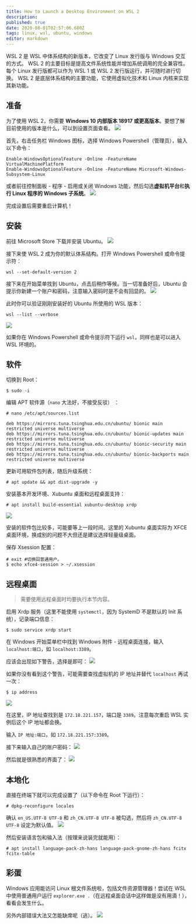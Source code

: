 ```yaml
---
title: How to Launch a Desktop Environment on WSL 2
description: 
published: true
date: 2020-08-01T02:57:06.680Z
tags: linux, wsl, ubuntu, windows
editor: markdown
---
```


WSL 2 是 WSL 中体系结构的新版本，它改变了 Linux 发行版与 Windows 交互的方式。
WSL 2 的主要目标是提高文件系统性能并增加系统调用的完全兼容性。 每个 Linux 发行版都可以作为 WSL 1 或 WSL 2 发行版运行，并可随时进行切换。
WSL 2 是底层体系结构的主要功能，它使用虚拟化技术和 Linux 内核来实现其新功能。

## 准备
为了使用 WSL 2，你需要 **Windows 10 内部版本 18917 或更高版本**。要想了解目前使用的版本是什么，可以到设置页面查看。
![](https://bobby285271.coding.net/p/img/d/img/git/raw/master/wsl2/0.PNG)

首先，右击任务栏 Windows 图标，选择 Windows Powershell（管理员），输入以下命令：
```
Enable-WindowsOptionalFeature -Online -FeatureName VirtualMachinePlatform
Enable-WindowsOptionalFeature -Online -FeatureName Microsoft-Windows-Subsystem-Linux
```

或者前往控制面板 - 程序 - 启用或关闭 Windows 功能，然后勾选**虚拟机平台**和**执行 Linux 程序的 Windows 子系统**。
![](https://bobby285271.coding.net/p/img/d/img/git/raw/master/wsl2/捕获.PNG)

完成设置后需要重启计算机！

## 安装
前往 Microsoft Store 下载并安装 Ubuntu。
![](https://bobby285271.coding.net/p/img/d/img/git/raw/master/wsl2/2.PNG)

接下来使 WSL 2 成为你的默认体系结构。打开 Windows Powershell 或命令提示符：
```
wsl --set-default-version 2
```

接下来在开始菜单找到 Ubuntu，点击后稍作等候。当一切准备好后，Ubuntu 会提示你新建一个账户和密码，注意输入密码时是不会有回显的。
![](https://bobby285271.coding.net/p/img/d/img/git/raw/master/wsl2/5.PNG)

此时你可以验证刚刚安装好的 Ubuntu 所使用的 WSL 版本：
```
wsl --list --verbose
```

![](https://bobby285271.coding.net/p/img/d/img/git/raw/master/wsl2/6.PNG)

如果你在 Windows Powershell 或命令提示符下运行 `wsl`，同样也是可以进入 WSL 环境的。

## 软件
切换到 Root：
```
$ sudo -i
```

编辑 APT 软件源（`nano` 大法好，不接受反驳） ：
```
# nano /etc/apt/sources.list
```

```
deb https://mirrors.tuna.tsinghua.edu.cn/ubuntu/ bionic main restricted universe multiverse
deb https://mirrors.tuna.tsinghua.edu.cn/ubuntu/ bionic-updates main restricted universe multiverse
deb https://mirrors.tuna.tsinghua.edu.cn/ubuntu/ bionic-security main restricted universe multiverse
deb https://mirrors.tuna.tsinghua.edu.cn/ubuntu/ bionic-backports main restricted universe multiverse
```

更新可用软件包列表，随后升级系统：
```
# apt update && apt dist-upgrade -y
```

安装基本开发环境、Xubuntu 桌面和远程桌面支持：
```
# apt install build-essential xubuntu-desktop xrdp
```

![](https://bobby285271.coding.net/p/img/d/img/git/raw/master/wsl2/11.PNG)

安装的软件包比较多，可能要等上一段时间。这里的 Xubuntu 桌面实际为 XFCE 桌面环境，换成别的问题不大但还是建议选择轻量级桌面。

保存 Xsession 配置：
```
# exit #切换回普通用户。
$ echo xfce4-session > ~/.xsession
```

## 远程桌面
> 需要使用远程桌面时均要执行本节内容。

启用 Xrdp 服务（这里不能使用 `systemctl`，因为 SystemD 不是默认的 Init 系统），记录端口信息：
```
$ sudo service xrdp start
```

在 Windows 开始菜单栏中找到 Windows 附件 - 远程桌面连接，输入 `localhost:端口`，如 `localhost:3389`。

应该会出现如下警告，选择是即可：
![](https://bobby285271.coding.net/p/img/d/img/git/raw/master/wsl2/16.PNG)

如果你没有看到这个警告，可能需要查找虚拟机的 IP 地址并替代 `localhost` 再试一次：
```
$ ip address
```

![](https://bobby285271.coding.net/p/img/d/img/git/raw/master/wsl2/13.PNG)

在这里，IP 地址查找到是 `172.18.221.157`，端口是 `3389`。注意每次重启 WSL 实例后这个 IP 地址都会换。

输入 `IP 地址:端口`，如 `172.18.221.157:3389`。

接下来输入自己的账户密码：
![](https://bobby285271.coding.net/p/img/d/img/git/raw/master/wsl2/17.PNG)

然后就是很熟悉的界面了：
![](https://bobby285271.coding.net/p/img/d/img/git/raw/master/wsl2/18.PNG)

## 本地化
直接在终端下就可以完成设置了（以下命令在 Root 下运行）：
```
# dpkg-reconfigure locales
```

确认 `en_US.UTF-8 UTF-8` 和 `zh_CN.UTF-8 UTF-8` 被勾选，然后将 `zh_CN.UTF-8 UTF-8` 设定为默认值。
![](https://bobby285271.coding.net/p/img/d/img/git/raw/master/wsl2/19.PNG)

然后安装语言包和输入法（按理来说装完就能用）：
```
# apt install language-pack-zh-hans language-pack-gnome-zh-hans fcitx fcitx-table
```

## 彩蛋
Windows 应用能访问 Linux 根文件系统啦，包括文件资源管理器！尝试在 WSL 中使用普通用户运行 `explorer.exe .`（在远程桌面会话中这样做是没有用滴！），看看会发生什么。

另外内部错误大法又怎能缺席呢（逃）。
![](https://bobby285271.coding.net/p/img/d/img/git/raw/master/wsl2/20.PNG)